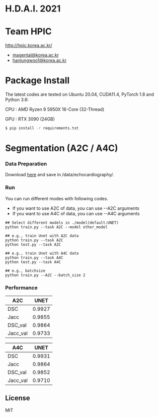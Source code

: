 # H.D.A.I. 2021
# Team HPIC


 http://hpic.korea.ac.kr/
 - magental@korea.ac.kr
 - hanjungwoo1@korea.ac.kr





# Package Install
The latest codes are tested on Ubuntu 20.04, CUDA11.4, PyTorch 1.8 and Python 3.6:

CPU : AMD Ryzen 9 5950X 16-Core (32-Thread)

GPU : RTX 3090 (24GB)

```sh
$ pip install -r requirements.txt
```

# Segmentation (A2C / A4C)

### Data Preparation
Download [here](https://drive.google.com/file/d/12055x4BBl_Jwz02tiJnmQXMJwenr7uhV/view) and save in /data/echocardiography/.

### Run

You can run different modes with following codes.
- If you want to use A2C of data, you can use --A2C arguments
- If you want to use A4C of data, you can use --A4C arguments

```
## Select different models in ./model(default:UNET)
python train.py --task A2C --model other_model

## e.g., train Unet with A2C data
python train.py --task A2C
python test.py --task A2C

## e.g., train Unet with A4C data
python train.py --task A4C
python test.py --task A4C

## e.g., batchsize
python train.py --A2C --batch_size 2

```

### Performance


| A2C      | UNET   |
| -------- | ------ |
| DSC      | 0.9927 |
| Jacc     | 0.9855 |
| DSC_val  | 0.9864 |
| Jacc_val | 0.9733 |



| A4C      | UNET   |
| -------- | ------ |
| DSC      | 0.9931 |
| Jacc     | 0.9864 |
| DSC_val  | 0.9852 |
| Jacc_val | 0.9710 |



## License

MIT
